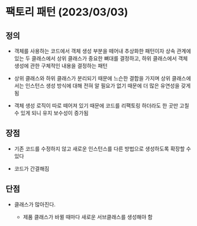 # 팩토리 패턴 (2023/03/03)

## 정의

- 객체를 사용하는 코드에서 객체 생성 부분을 떼어내 추상화한 패턴이자 상속 관계에 있는 두 클래스에서 상위 클래스가 중요한 뼈대를 결정하고, 하위 클래스에서 객체 생성에 관한 구체적인 내용을 결정하는 패턴

- 상위 클래스와 하위 클래스가 분리되기 때문에 느슨한 결합을 가지며 상위 클래스에서는 인스턴스 생성 방식에 대해 전혀 알 필요가 없기 때문에 더 많은 유연성을 갖게 됨

- 객체 생성 로직이 따로 떼어져 있기 때문에 코드를 리팩토링 하더라도 한 곳만 고칠 수 있게 되니 유지 보수성이 증가됨

## 장점

- 기존 코드를 수정하지 않고 새로운 인스턴스를 다른 방법으로 생성하도록 확장할 수 있다

- 코드가 간결해짐

## 단점

- 클래스가 많아진다.
  
  - 제품 클래스가 바뀔 때마다 새로운 서브클래스를 생성해야 함
